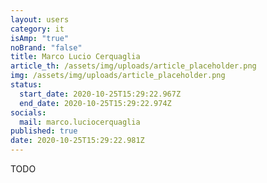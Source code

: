 ```yaml
---
layout: users
category: it
isAmp: "true"
noBrand: "false"
title: Marco Lucio Cerquaglia
article_th: /assets/img/uploads/article_placeholder.png
img: /assets/img/uploads/article_placeholder.png
status:
  start_date: 2020-10-25T15:29:22.967Z
  end_date: 2020-10-25T15:29:22.974Z
socials:
  mail: marco.luciocerquaglia
published: true
date: 2020-10-25T15:29:22.981Z
---
```

TODO